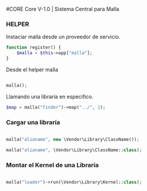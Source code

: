 #CORE
Core V-1.0 | Sistema Central para Malla

### HELPER

Instaciar malla desde un proveedor de servicio.

```php
function register() {
	$malla = $this->app["malla"];
}

```
Desde el helper malla

```php

malla();

```

Llamando una libraría en especifico.

```php
$map = malla("finder")->map("../", 1);

```

### Cargar una libraría

```php

malla("alianame", new \Vendor\Library\ClassName());

malla("alianame", \Vendor\Library\ClassName::class);

```


### Montar el Kernel de una Libraría

```php

malla("loader")->run(\Vendor\Library\Kernel::class);

```